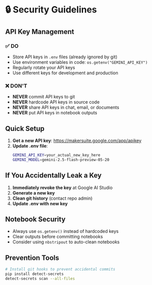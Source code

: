 # 🔒 Security Guidelines

## API Key Management

### ✅ DO
- Store API keys in `.env` files (already ignored by git)
- Use environment variables in code: `os.getenv("GEMINI_API_KEY")`
- Regularly rotate your API keys
- Use different keys for development and production

### ❌ DON'T
- **NEVER** commit API keys to git
- **NEVER** hardcode API keys in source code
- **NEVER** share API keys in chat, email, or documents
- **NEVER** put API keys in notebook outputs

## Quick Setup

1. **Get a new API key**: https://makersuite.google.com/app/apikey
2. **Update .env file**:
   ```bash
   GEMINI_API_KEY=your_actual_new_key_here
   GEMINI_MODEL=gemini-2.5-flash-preview-05-20
   ```

## If You Accidentally Leak a Key

1. **Immediately revoke the key** at Google AI Studio
2. **Generate a new key**
3. **Clean git history** (contact repo admin)
4. **Update .env with new key**

## Notebook Security

- Always use `os.getenv()` instead of hardcoded keys
- Clear outputs before committing notebooks
- Consider using `nbstripout` to auto-clean notebooks

## Prevention Tools

```bash
# Install git hooks to prevent accidental commits
pip install detect-secrets
detect-secrets scan --all-files
``` 